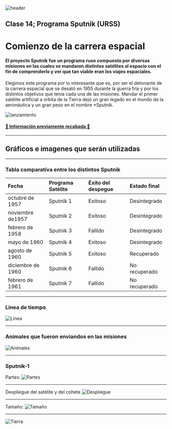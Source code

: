 ![header](https://cdn.zendalibros.com/wp-content/uploads/2022/09/lanzamiento-del-sputnik-1.jpg)
## Clase 14; Programa Sputnik (URSS)
# Comienzo de la carrera espacial
 
#### El proyecto Sputnik fue un programa ruso compuesto por diversas misiones en las cuales se mandaron distintos satélites al espacio con el fin de comprenderlo y ver que tan viable eran los viajes espaciales.

Elegimos este programa por lo interesante que es, por ser el detonante de la carrera espacial que se desató en 1955 durante la guerra fría y por los distintos objetivos que tenía cada una de las misiones. Mandar el primer satélite artificial a órbita de la Tierra dejó un gran legado en el mundo de la aeronáutica y un gran peso en el nombre *Sputnik.

![lanzamiento](https://mf.b37mrtl.ru/actualidad/public_images/2017.10/article/r/1104/90/jpeg/59d61470e9180ff1148b4567.jpg)



#### [:star2: Información previamente recabada :star2:](https://github.com/SateliteSputnik/Clase-11#readme)  
---

## Gráficos e imagenes que serán utilizadas
--- 
### Tabla comparatíva entre los distintos Sputnik 
|Fecha     |Programa Satélite  |Éxito del despegue  |Estado final  |
|:---------------------|:--------------|:--------------|:--------------|
|octubre de 1957	|Sputnik 1	|Exitoso	|Desintegrado |
|noviembre de1957	|Sputnik 2	|Exitoso	|Desintegrado |
|febrero de 1958	|Sputnik 3	|Fallido	|Desintegrado |
|mayo de 1960	|Sputnik 4	|Exitoso	|Desintegrado |
|agosto de 1960	|Sputnik 5	|Exitoso	|Recuperado |
|diciembre de 1960	|Sputnik 6	|Fallido	|No recuperado |
|febrero de 1961	|Sputnik 7	|Fallido	|No recuperado |

---

### Linea de tiempo
![Linea](https://github.com/SateliteSputnik/Clase-14/blob/main/src/Linea_del_tiempo_URSS_.png)

---

### Animales que fueron enviandos en las misiones
![Animales](https://github.com/SateliteSputnik/Clase-14/blob/main/src/Animales.png)

---

### Sputnik-1
Partes:
![Partes](https://github.com/SateliteSputnik/Clase-14/blob/main/src/PARTES_SPUTNIK_Mesa_de_trabajo_1_Mesa_de_trabajo_1.svg)

---

Despliegue del satélite y del cohete
![Despliegue](https://i.imgur.com/JbzgB67.gif)

---

Tamaño:
![Tamaño](https://github.com/SateliteSputnik/Clase-14/blob/main/src/sputnik_tamano.svg)

---

![Tierra](https://thescientificjournalclub.files.wordpress.com/2017/10/earth-3840x2160-planet-space-10012-e1508210216529.jpg)




